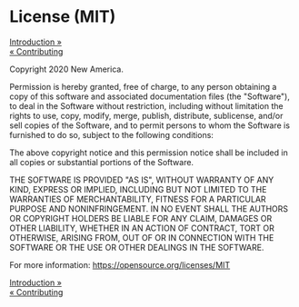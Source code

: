 # License (MIT)

<div class="navFlow">
  <div class="next"><a href="index.html">Introduction &raquo;</a></div>
  <div class="previous"><a href="998-contributing.html">&laquo; Contributing</a></div>
</div>

Copyright 2020 New America.

Permission is hereby granted, free of charge, to any person obtaining a copy of this software and associated documentation files (the "Software"), to deal in the Software without restriction, including without limitation the rights to use, copy, modify, merge, publish, distribute, sublicense, and/or sell copies of the Software, and to permit persons to whom the Software is furnished to do so, subject to the following conditions:

The above copyright notice and this permission notice shall be included in all copies or substantial portions of the Software.

THE SOFTWARE IS PROVIDED "AS IS", WITHOUT WARRANTY OF ANY KIND, EXPRESS OR IMPLIED, INCLUDING BUT NOT LIMITED TO THE WARRANTIES OF MERCHANTABILITY, FITNESS FOR A PARTICULAR PURPOSE AND NONINFRINGEMENT. IN NO EVENT SHALL THE AUTHORS OR COPYRIGHT HOLDERS BE LIABLE FOR ANY CLAIM, DAMAGES OR OTHER LIABILITY, WHETHER IN AN ACTION OF CONTRACT, TORT OR OTHERWISE, ARISING FROM, OUT OF OR IN CONNECTION WITH THE SOFTWARE OR THE USE OR OTHER DEALINGS IN THE SOFTWARE.

For more information: <a href="https://opensource.org/licenses/MIT" target="_blank">https://opensource.org/licenses/MIT</a>


<div class="navFlow navBottom">
  <div class="next"><a href="index.html">Introduction &raquo;</a></div>
  <div class="previous"><a href="998-contributing.html">&laquo; Contributing</a></div>
</div>

